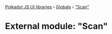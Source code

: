 [Polkadot JS UI libraries](../README.md) › [Globals](../globals.md) › ["Scan"](_scan_.md)

# External module: "Scan"


